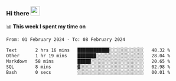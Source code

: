 ### Hi there <a href="https://www.gautamkrishnar.com/"><img src="https://media.giphy.com/media/hvRJCLFzcasrR4ia7z/giphy.gif" width="25px"></a>

📊 **This week I spent my time on**

<!--START_SECTION:waka-->

```txt
From: 01 February 2024 - To: 08 February 2024

Text       2 hrs 16 mins   ████████████░░░░░░░░░░░░░   48.32 %
Other      1 hr 19 mins    ███████░░░░░░░░░░░░░░░░░░   28.04 %
Markdown   58 mins         █████░░░░░░░░░░░░░░░░░░░░   20.65 %
SQL        8 mins          ▓░░░░░░░░░░░░░░░░░░░░░░░░   02.98 %
Bash       0 secs          ░░░░░░░░░░░░░░░░░░░░░░░░░   00.01 %
```

<!--END_SECTION:waka-->
